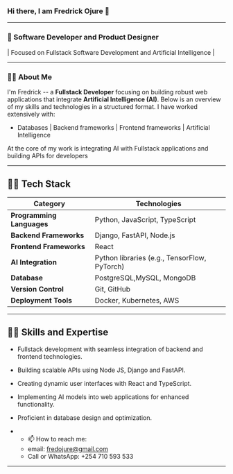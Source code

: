 

### Hi there, I am Fredrick Ojure 👋

---

### 👯 Software Developer and Product Designer

| Focused on Fullstack Software Development and Artificial Intelligence |

---

### 🔭🔭 About Me

I'm Fredrick --  a **Fullstack Developer** focusing on building robust web applications that integrate **Artificial Intelligence (AI)**. Below is an overview of my skills and technologies in a structured format.
I have worked extensively with:

- Databases | Backend frameworks | Frontend frameworks | Artificial Intelligence

At the core of my work is integrating AI with Fullstack applications  and building APIs for developers

---


## 💬💬 Tech Stack

| **Category**       | **Technologies**                     |
|---------------------|--------------------------------------|
| **Programming Languages** | Python, JavaScript, TypeScript       |
| **Backend Frameworks**    | Django, FastAPI, Node.js             |
| **Frontend Frameworks**   | React                              |
| **AI Integration**        | Python libraries (e.g., TensorFlow, PyTorch) |
| **Database**              | PostgreSQL,MySQL,  MongoDB                |
| **Version Control**       | Git, GitHub                        |
| **Deployment Tools**      | Docker, Kubernetes, AWS            |

---

## 🌱🌱 Skills and Expertise
- Fullstack development with seamless integration of backend and frontend technologies.
- Building scalable APIs using Node JS, Django and FastAPI.
- Creating dynamic user interfaces with React and TypeScript.
- Implementing AI models into web applications for enhanced functionality.
- Proficient in database design and optimization.

- - 📫 How to reach me:
  - email: fredojure@gmail.com
  - Call or WhatsApp: +254 710 593 533

---



<!--
**OjureFred/OjureFred** is a ✨ _special_ ✨ repository because its `README.md` (this file) appears on your GitHub profile.

Here are some ideas to get you started:

- 🔭 I’m currently working on ...
- 🌱 I’m currently learning ...
- 👯 I’m looking to collaborate on ...
- 🤔 I’m looking for help with ...
- 💬 Ask me about ...
- 📫 How to reach me: ...
- 😄 Pronouns: ...
- ⚡ Fun fact: ...
-->
